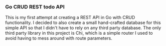 ### Go CRUD REST todo API
This is my first attempt at creating a REST API in Go with CRUD functionality. I decided to also create a small hand-crafted database for this simple API so that I didn't have to rely on any third party database. The only third party  library in this project is Chi, which is a simple router I used to avoid having to mess around with route parameters.